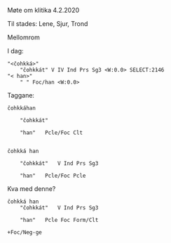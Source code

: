 Møte om klitika 4.2.2020

Til stades: Lene, Sjur, Trond


Mellomrom


I dag: 

```
"<čohkká>"
	"čohkkát" V IV Ind Prs Sg3 <W:0.0> SELECT:2146
"< han>"
	" " Foc/han <W:0.0>
```


Taggane:

```
čohkkáhan

    "čohkkát"
    
    "han"   Pcle/Foc Clt


čohkká han

    "čohkkát"   V Ind Prs Sg3
    
    "han"   Pcle/Foc Pcle
```

Kva med denne?
```
čohkká han
    "čohkkát"   V Ind Prs Sg3
    
    "han"   Pcle Foc Form/Clt
```


`+Foc/Neg-ge`
